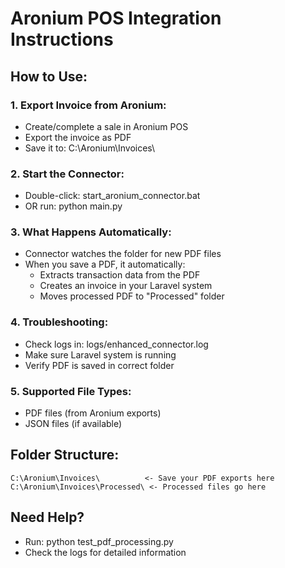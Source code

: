 # Aronium POS Integration Instructions

## How to Use:

### 1. Export Invoice from Aronium:
   - Create/complete a sale in Aronium POS
   - Export the invoice as PDF
   - Save it to: C:\Aronium\Invoices\

### 2. Start the Connector:
   - Double-click: start_aronium_connector.bat
   - OR run: python main.py

### 3. What Happens Automatically:
   - Connector watches the folder for new PDF files
   - When you save a PDF, it automatically:
     * Extracts transaction data from the PDF
     * Creates an invoice in your Laravel system
     * Moves processed PDF to "Processed" folder

### 4. Troubleshooting:
   - Check logs in: logs/enhanced_connector.log
   - Make sure Laravel system is running
   - Verify PDF is saved in correct folder

### 5. Supported File Types:
   - PDF files (from Aronium exports)
   - JSON files (if available)

## Folder Structure:
```
C:\Aronium\Invoices\          <- Save your PDF exports here
C:\Aronium\Invoices\Processed\ <- Processed files go here
```

## Need Help?
- Run: python test_pdf_processing.py
- Check the logs for detailed information

